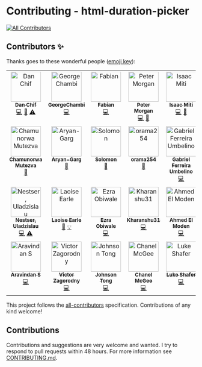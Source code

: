# Contributing - html-duration-picker

<!-- ALL-CONTRIBUTORS-BADGE:START - Do not remove or modify this section -->
[![All Contributors](https://img.shields.io/badge/all_contributors-26-orange.svg?style=flat-square)](#contributors-)
<!-- ALL-CONTRIBUTORS-BADGE:END -->

## Contributors ✨

Thanks goes to these wonderful people ([emoji key](https://allcontributors.org/docs/en/emoji-key)):

<!-- ALL-CONTRIBUTORS-LIST:START - Do not remove or modify this section -->
<!-- prettier-ignore-start -->
<!-- markdownlint-disable -->
<table>
  <tbody>
    <tr>
      <td align="center" valign="top" width="14.28%"><a href="http://danielchif.dev"><img src="https://avatars0.githubusercontent.com/u/47924887?v=4?s=80" width="80px;" alt="Dan Chif"/><br /><sub><b>Dan Chif</b></sub></a><br /><a href="https://github.com/nadchif/html-duration-picker.js/commits?author=nadchif" title="Code">💻</a> <a href="#maintenance-nadchif" title="Maintenance">🚧</a> <a href="https://github.com/nadchif/html-duration-picker.js/commits?author=nadchif" title="Tests">⚠️</a></td>
      <td align="center" valign="top" width="14.28%"><a href="https://github.com/GeorgeChambi"><img src="https://avatars0.githubusercontent.com/u/11294874?v=4?s=80" width="80px;" alt="GeorgeChambi"/><br /><sub><b>GeorgeChambi</b></sub></a><br /><a href="https://github.com/nadchif/html-duration-picker.js/commits?author=GeorgeChambi" title="Code">💻</a></td>
      <td align="center" valign="top" width="14.28%"><a href="https://github.com/fsuffieldcode"><img src="https://avatars2.githubusercontent.com/u/46655131?v=4?s=80" width="80px;" alt="Fabian"/><br /><sub><b>Fabian</b></sub></a><br /><a href="https://github.com/nadchif/html-duration-picker.js/commits?author=fsuffieldcode" title="Code">💻</a></td>
      <td align="center" valign="top" width="14.28%"><a href="https://1080peter.com"><img src="https://avatars1.githubusercontent.com/u/22879182?v=4?s=80" width="80px;" alt="Peter Morgan"/><br /><sub><b>Peter Morgan</b></sub></a><br /><a href="https://github.com/nadchif/html-duration-picker.js/commits?author=PeterMorganGH" title="Code">💻</a> <a href="https://github.com/nadchif/html-duration-picker.js/commits?author=PeterMorganGH" title="Documentation">📖</a></td>
      <td align="center" valign="top" width="14.28%"><a href="https://ikayz.github.io/"><img src="https://avatars1.githubusercontent.com/u/31007212?v=4?s=80" width="80px;" alt="Isaac Miti"/><br /><sub><b>Isaac Miti</b></sub></a><br /><a href="https://github.com/nadchif/html-duration-picker.js/commits?author=ikayz" title="Code">💻</a> <a href="https://github.com/nadchif/html-duration-picker.js/commits?author=ikayz" title="Documentation">📖</a></td>
      <td align="center" valign="top" width="14.28%"><a href="https://github.com/daganomri"><img src="https://avatars1.githubusercontent.com/u/23617146?v=4?s=80" width="80px;" alt="Omri Dagan"/><br /><sub><b>Omri Dagan</b></sub></a><br /><a href="https://github.com/nadchif/html-duration-picker.js/commits?author=daganomri" title="Code">💻</a></td>
      <td align="center" valign="top" width="14.28%"><a href="https://seamminex.wixsite.com/seamminex"><img src="https://avatars2.githubusercontent.com/u/33375179?v=4?s=80" width="80px;" alt="jasmap"/><br /><sub><b>jasmap</b></sub></a><br /><a href="https://github.com/nadchif/html-duration-picker.js/commits?author=jasmap" title="Code">💻</a></td>
    </tr>
    <tr>
      <td align="center" valign="top" width="14.28%"><a href="http://emailto: ckmutezva@gmail.com"><img src="https://avatars2.githubusercontent.com/u/40114498?v=4?s=80" width="80px;" alt="Chamunorwa Mutezva"/><br /><sub><b>Chamunorwa Mutezva</b></sub></a><br /><a href="https://github.com/nadchif/html-duration-picker.js/commits?author=ChamuMutezva" title="Documentation">📖</a></td>
      <td align="center" valign="top" width="14.28%"><a href="https://github.com/Aryan-Garg"><img src="https://avatars3.githubusercontent.com/u/54898594?v=4?s=80" width="80px;" alt="Aryan-Garg"/><br /><sub><b>Aryan-Garg</b></sub></a><br /><a href="https://github.com/nadchif/html-duration-picker.js/commits?author=Aryan-Garg" title="Documentation">📖</a></td>
      <td align="center" valign="top" width="14.28%"><a href="https://twitter.com/gbsolomon1"><img src="https://avatars0.githubusercontent.com/u/55158465?v=4?s=80" width="80px;" alt="Solomon"/><br /><sub><b>Solomon</b></sub></a><br /><a href="https://github.com/nadchif/html-duration-picker.js/commits?author=Solomon403" title="Documentation">📖</a></td>
      <td align="center" valign="top" width="14.28%"><a href="https://twitter.com/ramaspeaksdev"><img src="https://avatars1.githubusercontent.com/u/50571688?v=4?s=80" width="80px;" alt="orama254"/><br /><sub><b>orama254</b></sub></a><br /><a href="https://github.com/nadchif/html-duration-picker.js/commits?author=orama254" title="Documentation">📖</a></td>
      <td align="center" valign="top" width="14.28%"><a href="https://github.com/GabrielUmbelino"><img src="https://avatars3.githubusercontent.com/u/22249994?v=4?s=80" width="80px;" alt="Gabriel Ferreira Umbelino"/><br /><sub><b>Gabriel Ferreira Umbelino</b></sub></a><br /><a href="https://github.com/nadchif/html-duration-picker.js/commits?author=GabrielUmbelino" title="Code">💻</a></td>
      <td align="center" valign="top" width="14.28%"><a href="https://github.com/meisty"><img src="https://avatars1.githubusercontent.com/u/7602996?v=4?s=80" width="80px;" alt="Shaun Dixon"/><br /><sub><b>Shaun Dixon</b></sub></a><br /><a href="https://github.com/nadchif/html-duration-picker.js/commits?author=meisty" title="Documentation">📖</a></td>
      <td align="center" valign="top" width="14.28%"><a href="https://github.com/jkreller"><img src="https://avatars0.githubusercontent.com/u/33465273?v=4?s=80" width="80px;" alt="julionz"/><br /><sub><b>julionz</b></sub></a><br /><a href="https://github.com/nadchif/html-duration-picker.js/commits?author=jkreller" title="Code">💻</a> <a href="#ideas-jkreller" title="Ideas, Planning, & Feedback">🤔</a></td>
    </tr>
    <tr>
      <td align="center" valign="top" width="14.28%"><a href="https://github.com/Vlad160"><img src="https://avatars0.githubusercontent.com/u/21972165?v=4?s=80" width="80px;" alt="Nestser, Uladzislau"/><br /><sub><b>Nestser, Uladzislau</b></sub></a><br /><a href="https://github.com/nadchif/html-duration-picker.js/commits?author=Vlad160" title="Code">💻</a> <a href="https://github.com/nadchif/html-duration-picker.js/commits?author=Vlad160" title="Tests">⚠️</a></td>
      <td align="center" valign="top" width="14.28%"><a href="https://github.com/laoiseearle"><img src="https://avatars2.githubusercontent.com/u/19372021?v=4?s=80" width="80px;" alt="Laoise Earle"/><br /><sub><b>Laoise Earle</b></sub></a><br /><a href="https://github.com/nadchif/html-duration-picker.js/commits?author=laoiseearle" title="Documentation">📖</a> <a href="#example-laoiseearle" title="Examples">💡</a></td>
      <td align="center" valign="top" width="14.28%"><a href="https://github.com/ezra-obiwale"><img src="https://avatars1.githubusercontent.com/u/2762623?v=4?s=80" width="80px;" alt="Ezra Obiwale"/><br /><sub><b>Ezra Obiwale</b></sub></a><br /><a href="https://github.com/nadchif/html-duration-picker.js/commits?author=ezra-obiwale" title="Code">💻</a></td>
      <td align="center" valign="top" width="14.28%"><a href="https://github.com/Kharanshu31"><img src="https://avatars3.githubusercontent.com/u/63278591?v=4?s=80" width="80px;" alt="Kharanshu31"/><br /><sub><b>Kharanshu31</b></sub></a><br /><a href="https://github.com/nadchif/html-duration-picker.js/commits?author=Kharanshu31" title="Code">💻</a></td>
      <td align="center" valign="top" width="14.28%"><a href="https://github.com/Herz3h"><img src="https://avatars3.githubusercontent.com/u/1900696?v=4?s=80" width="80px;" alt="Ahmed El Moden"/><br /><sub><b>Ahmed El Moden</b></sub></a><br /><a href="https://github.com/nadchif/html-duration-picker.js/commits?author=Herz3h" title="Code">💻</a></td>
      <td align="center" valign="top" width="14.28%"><a href="http://www.allistermoon.com"><img src="https://avatars2.githubusercontent.com/u/8443638?v=4?s=80" width="80px;" alt="Allister"/><br /><sub><b>Allister</b></sub></a><br /><a href="https://github.com/nadchif/html-duration-picker.js/commits?author=AlyxMoon" title="Code">💻</a></td>
      <td align="center" valign="top" width="14.28%"><a href="https://github.com/Pointotech"><img src="https://avatars1.githubusercontent.com/u/60492627?v=4?s=80" width="80px;" alt="Pointotech"/><br /><sub><b>Pointotech</b></sub></a><br /><a href="#infra-Pointotech" title="Infrastructure (Hosting, Build-Tools, etc)">🚇</a></td>
    </tr>
    <tr>
      <td align="center" valign="top" width="14.28%"><a href="http://www.linkedin.com/in/aravindansakthivel"><img src="https://avatars1.githubusercontent.com/u/59511858?v=4?s=80" width="80px;" alt="Aravindan S"/><br /><sub><b>Aravindan S</b></sub></a><br /><a href="https://github.com/nadchif/html-duration-picker.js/commits?author=aravindsakthivel" title="Code">💻</a></td>
      <td align="center" valign="top" width="14.28%"><a href="https://twitter.com/vittoriuz/"><img src="https://avatars.githubusercontent.com/u/3304167?v=4?s=80" width="80px;" alt="Victor Zagorodny"/><br /><sub><b>Victor Zagorodny</b></sub></a><br /><a href="https://github.com/nadchif/html-duration-picker.js/commits?author=vittorius" title="Code">💻</a></td>
      <td align="center" valign="top" width="14.28%"><a href="https://github.com/longtongj28"><img src="https://avatars.githubusercontent.com/u/42697600?v=4?s=80" width="80px;" alt="Johnson Tong"/><br /><sub><b>Johnson Tong</b></sub></a><br /><a href="https://github.com/nadchif/html-duration-picker.js/commits?author=longtongj28" title="Code">💻</a></td>
      <td align="center" valign="top" width="14.28%"><a href="https://github.com/cmcgee0308"><img src="https://avatars.githubusercontent.com/u/99448395?v=4?s=80" width="80px;" alt="Chanel McGee"/><br /><sub><b>Chanel McGee</b></sub></a><br /><a href="https://github.com/nadchif/html-duration-picker.js/commits?author=cmcgee0308" title="Code">💻</a></td>
      <td align="center" valign="top" width="14.28%"><a href="https://www.lukeshafer.com"><img src="https://avatars.githubusercontent.com/u/35978568?v=4?s=80" width="80px;" alt="Luke Shafer"/><br /><sub><b>Luke Shafer</b></sub></a><br /><a href="https://github.com/nadchif/html-duration-picker.js/commits?author=lukeshafer" title="Code">💻</a></td>
    </tr>
  </tbody>
</table>

<!-- markdownlint-restore -->
<!-- prettier-ignore-end -->

<!-- ALL-CONTRIBUTORS-LIST:END -->

This project follows the [all-contributors](https://github.com/all-contributors/all-contributors) specification. Contributions of any kind welcome!

## Contributions

Contributions and suggestions are very welcome and wanted. I try to respond to pull requests within 48 hours. For more information see [CONTRIBUTING.md](https://github.com/nadchif/html-duration-picker.js/blob/master/CONTRIBUTING.md).
